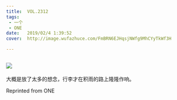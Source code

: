 ```yaml
---
title:	VOL.2312
tags:
 - 一个
 - ONE
date:	2019/02/4 1:39:52
cover:	http://image.wufazhuce.com/FmBRN6EJHqsjNWfg9MhCYyTkWf3H

---
```

![](http://image.wufazhuce.com/FmBRN6EJHqsjNWfg9MhCYyTkWf3H)
---

大概是放了太多的想念，行李才在积雨的路上隆隆作响。
 
Reprinted from ONE
